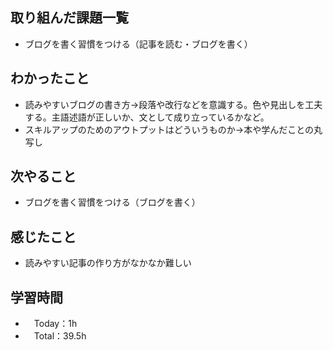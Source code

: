 ## 取り組んだ課題一覧
- ブログを書く習慣をつける（記事を読む・ブログを書く）

## わかったこと
- 読みやすいブログの書き方→段落や改行などを意識する。色や見出しを工夫する。主語述語が正しいか、文として成り立っているかなど。
- スキルアップのためのアウトプットはどういうものか→本や学んだことの丸写し

## 次やること
- ブログを書く習慣をつける（ブログを書く）

## 感じたこと
- 読みやすい記事の作り方がなかなか難しい

## 学習時間
- 　Today：1h
- 　Total：39.5h
